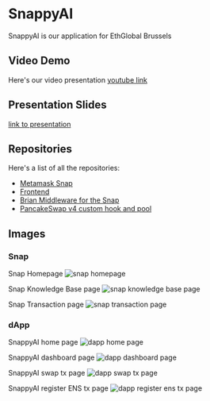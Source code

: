 # SnappyAI
SnappyAI is our application for EthGlobal Brussels

## Video Demo

Here's our video presentation [youtube link](https://youtube.com)

## Presentation Slides

[link to presentation](https://pitch.com/v/snappyai-5qriae)

## Repositories

Here's a list of all the repositories:
* [Metamask Snap](https://github.com/Che-Scoppiati/snappy-snap-and-frontend)
* [Frontend](https://github.com/Che-Scoppiati/snappy-snap-and-frontend)
* [Brian Middleware for the Snap](https://github.com/Che-Scoppiati/brian-snap-middleware)
* [PancakeSwap v4 custom hook and pool](https://github.com/Che-Scoppiati/pancake-v4-hooks)

## Images

### Snap
Snap Homepage
![snap homepage](https://github.com/Che-Scoppiati/SnappyAI/blob/main/images/1-home-snap.png?raw=true)

Snap Knowledge Base page
![snap knowledge base page](https://github.com/Che-Scoppiati/SnappyAI/blob/main/images/2-knowledge-snap.png?raw=true)

Snap Transaction page
![snap transaction page](https://github.com/Che-Scoppiati/SnappyAI/blob/main/images/2e-transaction-snap.png?raw=true)

### dApp
SnappyAI home page
![dapp home page](https://github.com/Che-Scoppiati/SnappyAI/blob/main/images/0-home-frontend.png?raw=true)

SnappyAI dashboard page
![dapp dashboard page](https://github.com/Che-Scoppiati/SnappyAI/blob/main/images/4-dashboard.png?raw=true)

SnappyAI swap tx page
![dapp swap tx page](https://github.com/Che-Scoppiati/SnappyAI/blob/main/images/3-tx-swap.png?raw=true)

SnappyAI register ENS tx page
![dapp register ens tx page](https://github.com/Che-Scoppiati/SnappyAI/blob/main/images/3-tx-register.png?raw=true)

